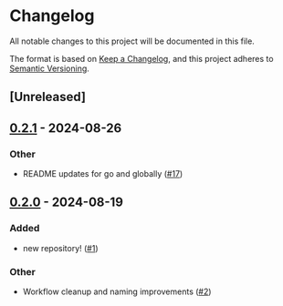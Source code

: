 # Changelog
All notable changes to this project will be documented in this file.

The format is based on [Keep a Changelog](https://keepachangelog.com/en/1.0.0/),
and this project adheres to [Semantic Versioning](https://semver.org/spec/v2.0.0.html).

## [Unreleased]

## [0.2.1](https://github.com/coralogix/coralogix-management-sdk/compare/cx-api-v0.2.0...cx-api-v0.2.1) - 2024-08-26

### Other
- README updates for go and globally ([#17](https://github.com/coralogix/coralogix-management-sdk/pull/17))

## [0.2.0](https://github.com/coralogix/coralogix-management-sdk/compare/cx-api-v0.1.0...cx-api-v0.2.0) - 2024-08-19

### Added
- new repository! ([#1](https://github.com/coralogix/coralogix-management-sdk/pull/1))

### Other
- Workflow cleanup and naming improvements ([#2](https://github.com/coralogix/coralogix-management-sdk/pull/2))
